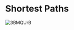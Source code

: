# Shortest Paths
![3BMQUrB](https://github.com/Abdelrhman-Sayed70/Competitive_Programming/assets/99830416/d1c3dad8-9681-4f74-bf57-7f291f39acf7)
